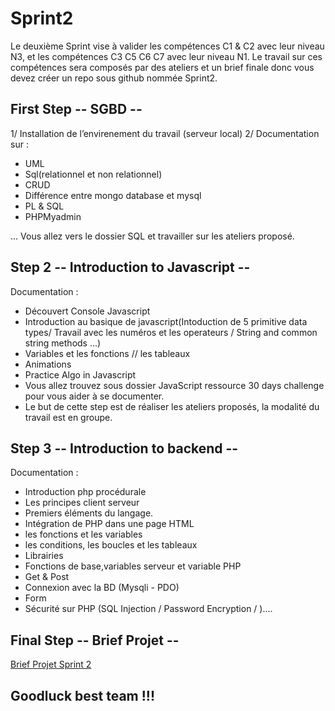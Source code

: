 # Sprint2

Le deuxième Sprint vise à valider les compétences C1 & C2 avec leur niveau N3, et les compétences C3 C5 C6 C7 avec leur niveau N1.
Le travail sur ces compétences sera composés par des ateliers et un brief finale donc vous devez créer un repo sous github nommée Sprint2.

## First Step -- SGBD --
1/ Installation de l’envirenement du travail (serveur local) 
2/ Documentation sur : 
- UML
- Sql(relationnel et non relationnel) 
- CRUD 
- Différence entre mongo database et mysql
- PL & SQL
- PHPMyadmin

...
Vous allez vers le dossier SQL et travailler sur les ateliers proposé.

## Step 2 -- Introduction to Javascript --
Documentation : 
- Découvert Console Javascript
- Introduction au basique de javascript(Intoduction de 5 primitive data types/ Travail avec les numéros et les operateurs / String and common string methods ...)
- Variables et les fonctions // les tableaux 
- Animations
- Practice Algo in Javascript
- Vous allez trouvez sous dossier JavaScript ressource 30 days challenge pour vous aider à se documenter.
- Le but de cette step est de réaliser les ateliers proposés, la modalité du travail est en groupe.

## Step 3 -- Introduction to backend --
Documentation :
- Introduction php procédurale
- Les principes client serveur
- Premiers éléments du langage.
- Intégration de PHP dans une page HTML
- les fonctions et les variables
- les conditions, les boucles et les tableaux
- Librairies
- Fonctions de base,variables serveur et variable PHP
- Get & Post
- Connexion avec la BD (Mysqli - PDO)
- Form
- Sécurité sur PHP (SQL Injection / Password Encryption / )....

## Final Step -- Brief Projet --

[Brief Projet Sprint 2](https://github.com/HananeJab/Sprint2/blob/main/Brief%20Projet%20Sprint%202/README.md)

## Goodluck best team !!!
